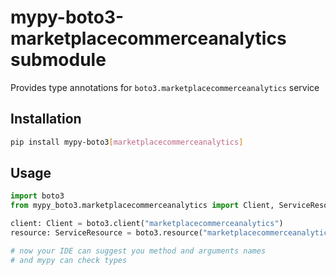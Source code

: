# mypy-boto3-marketplacecommerceanalytics submodule

Provides type annotations for `boto3.marketplacecommerceanalytics` service

## Installation

```bash
pip install mypy-boto3[marketplacecommerceanalytics]
```

## Usage

```python
import boto3
from mypy_boto3.marketplacecommerceanalytics import Client, ServiceResource

client: Client = boto3.client("marketplacecommerceanalytics")
resource: ServiceResource = boto3.resource("marketplacecommerceanalytics")

# now your IDE can suggest you method and arguments names
# and mypy can check types
```

